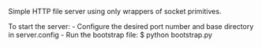 Simple HTTP file server using only wrappers of socket primitives.

To start the server:
	- Configure the desired port number and base directory in server.config
	- Run the bootstrap file:
		$ python bootstrap.py